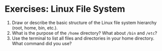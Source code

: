 # Exercises: Linux File System

1. Draw or describe the basic structure of the Linux file system hierarchy (root, home, bin, etc.).
2. What is the purpose of the `/home` directory? What about `/bin` and `/etc`?
3. Use the terminal to list all files and directories in your home directory. What command did you use?

